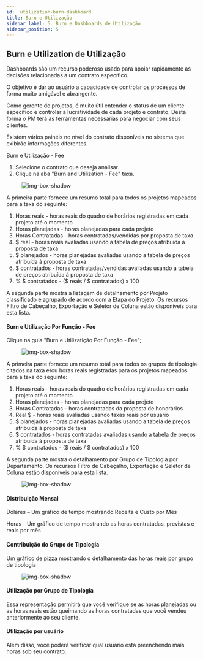 ```yaml
---
id:  utilization-burn-dashboard
title: Burn e Utilização
sidebar_label: 5. Burn e Dashboards de Utilização
sidebar_position: 5
--- 
```


## Burn e Utilization de Utilização

Dashboards são um recurso poderoso usado para apoiar rapidamente as decisões relacionadas a um contrato específico.

O objetivo é dar ao usuário a capacidade de controlar os processos de forma muito amigável e abrangente.

Como gerente de projetos, é muito útil entender o status de um cliente específico e controlar a lucratividade de cada projeto e contrato. Desta forma o PM terá as ferramentas necessárias para negociar com seus clientes.

Existem vários painéis no nível do contrato disponíveis no sistema que exibirão informações diferentes.

Burn e Utilização - Fee

1. Selecione o contrato que deseja analisar.
2. Clique na aba "Burn and Utilization - Fee" taxa.

<figure>

![img-box-shadow](/img/university/dashboards/burn-utilization-dashboard/university-burn-utilization-1.png)
<figcaption></figcaption>
</figure>
 
A primeira parte fornece um resumo total para todos os projetos mapeados para a taxa do seguinte:

1. Horas reais - horas reais do quadro de horários registradas em cada projeto até o momento
2. Horas planejadas - horas planejadas para cada projeto
3. Horas Contratadas - horas contratadas/vendidas por proposta de taxa
4. $ real - horas reais avaliadas usando a tabela de preços atribuída à proposta de taxa
5. $ planejados - horas planejadas avaliadas usando a tabela de preços atribuída à proposta de taxa
6. $ contratados - horas contratadas/vendidas avaliadas usando a tabela de preços atribuída à proposta de taxa
7. % $ contratados - ($ reais / $ contratados) x 100

A segunda parte mostra a listagem de detalhamento por Projeto classificado e agrupado de acordo com a Etapa do Projeto. Os recursos Filtro de Cabeçalho, Exportação e Seletor de Coluna estão disponíveis para esta lista.

#### Burn e Utilização  Por Função - Fee
Clique na guia "Burn e Utilizatição Por Função - Fee";

<figure>

![img-box-shadow](/img/university/dashboards/burn-utilization-dashboard/university-burn-utilization-2.png)
<figcaption></figcaption>
</figure> 

A primeira parte fornece um resumo total para todos os grupos de tipologia citados na taxa e/ou horas reais registradas para os projetos mapeados para a taxa do seguinte:

1. Horas reais - horas reais do quadro de horários registradas em cada projeto até o momento
2. Horas planejadas - horas planejadas para cada projeto
3. Horas Contratadas – horas contratadas da proposta de honorários
4. Real $ - horas reais avaliadas usando taxas reais por usuário
5. $ planejados - horas planejadas avaliadas usando a tabela de preços atribuída à proposta de taxa
6. $ contratados - horas contratadas avaliadas usando a tabela de preços atribuída à proposta de taxa
7. % $ contratados - ($ reais / $ contratados) x 100

A segunda parte mostra o detalhamento por Grupo de Tipologia por Departamento. Os recursos Filtro de Cabeçalho, Exportação e Seletor de Coluna estão disponíveis para esta lista.

<figure>

![img-box-shadow](/img/university/dashboards/burn-utilization-dashboard/university-burn-utilization-3.png)
<figcaption></figcaption>
</figure>

#### Distribuição Mensal

Dólares – Um gráfico de tempo mostrando Receita e Custo por Mês

Horas - Um gráfico de tempo mostrando as horas contratadas, previstas e reais por mês

#### Contribuição do Grupo de Tipologia

Um gráfico de pizza mostrando o detalhamento das horas reais por grupo de tipologia

<figure>

![img-box-shadow](/img/university/dashboards/burn-utilization-dashboard/university-burn-utilization-4.png)
<figcaption></figcaption>
</figure> 

#### Utilização por Grupo de Tipologia

Essa representação permitirá que você verifique se as horas planejadas ou as horas reais estão queimando as horas contratadas que você vendeu anteriormente ao seu cliente.

#### Utilização por usuário

Além disso, você poderá verificar qual usuário está preenchendo mais horas sob seu contrato.